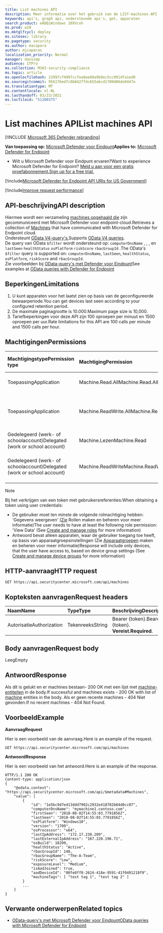 ```yaml
---
title: List machines API
description: Meer informatie over het gebruik van de LIST-machines-API om een verzameling machines op te halen die zijn gecommuniceerd met microsoft Defender ATP-cloud.
keywords: api's, graph api, ondersteunde api's, get, apparaten
search.product: eADQiWindows 10XVcnh
ms.prod: w10
ms.mktglfcycl: deploy
ms.sitesec: library
ms.pagetype: security
ms.author: macapara
author: mjcaparas
localization_priority: Normal
manager: dansimp
audience: ITPro
ms.collection: M365-security-compliance
ms.topic: article
ms.openlocfilehash: 23997cf4997ccfea8ee89a9b9ec5cc991dfa1ed0
ms.sourcegitcommit: 956176ed7c8b8427fdc655abcd1709d86da9447e
ms.translationtype: MT
ms.contentlocale: nl-NL
ms.lasthandoff: 03/23/2021
ms.locfileid: "51200375"
---
```

# <a name="list-machines-api"></a><span data-ttu-id="f3c6b-104">List machines API</span><span class="sxs-lookup"><span data-stu-id="f3c6b-104">List machines API</span></span>

[!INCLUDE [Microsoft 365 Defender rebranding](../../includes/microsoft-defender.md)]

<span data-ttu-id="f3c6b-105">**Van toepassing op:** [Microsoft Defender voor Eindpunt](https://go.microsoft.com/fwlink/?linkid=2154037)</span><span class="sxs-lookup"><span data-stu-id="f3c6b-105">**Applies to:** [Microsoft Defender for Endpoint](https://go.microsoft.com/fwlink/?linkid=2154037)</span></span>

- <span data-ttu-id="f3c6b-106">Wilt u Microsoft Defender voor Eindpunt ervaren?</span><span class="sxs-lookup"><span data-stu-id="f3c6b-106">Want to experience Microsoft Defender for Endpoint?</span></span> [<span data-ttu-id="f3c6b-107">Meld u aan voor een gratis proefabonnement.</span><span class="sxs-lookup"><span data-stu-id="f3c6b-107">Sign up for a free trial.</span></span>](https://www.microsoft.com/microsoft-365/windows/microsoft-defender-atp?ocid=docs-wdatp-exposedapis-abovefoldlink) 

[!include[Microsoft Defender for Endpoint API URIs for US Government](../../includes/microsoft-defender-api-usgov.md)]

[!include[Improve request performance](../../includes/improve-request-performance.md)]

## <a name="api-description"></a><span data-ttu-id="f3c6b-108">API-beschrijving</span><span class="sxs-lookup"><span data-stu-id="f3c6b-108">API description</span></span>
<span data-ttu-id="f3c6b-109">Hiermee wordt een verzameling [machines opgehaald die](machine.md) zijn gecommuniceerd met Microsoft Defender voor endpoint-cloud.</span><span class="sxs-lookup"><span data-stu-id="f3c6b-109">Retrieves a collection of [Machines](machine.md) that have communicated with  Microsoft Defender for Endpoint cloud.</span></span>
<br><span data-ttu-id="f3c6b-110">Ondersteunt [OData V4-query's.](https://www.odata.org/documentation/)</span><span class="sxs-lookup"><span data-stu-id="f3c6b-110">Supports [OData V4 queries](https://www.odata.org/documentation/).</span></span>
<br><span data-ttu-id="f3c6b-111">De query van OData `$filter` wordt ondersteund op: `computerDnsName` , , , en `lastSeen` `healthStatus` `osPlatform` `riskScore` `rbacGroupId` .</span><span class="sxs-lookup"><span data-stu-id="f3c6b-111">The OData's `$filter` query is supported on: `computerDnsName`, `lastSeen`, `healthStatus`, `osPlatform`, `riskScore` and `rbacGroupId`.</span></span>
<br><span data-ttu-id="f3c6b-112">Zie voorbeelden bij [OData-query's met Defender voor Eindpunt](exposed-apis-odata-samples.md)</span><span class="sxs-lookup"><span data-stu-id="f3c6b-112">See examples at [OData queries with Defender for Endpoint](exposed-apis-odata-samples.md)</span></span>


## <a name="limitations"></a><span data-ttu-id="f3c6b-113">Beperkingen</span><span class="sxs-lookup"><span data-stu-id="f3c6b-113">Limitations</span></span>
1. <span data-ttu-id="f3c6b-114">U kunt apparaten voor het laatst zien op basis van de geconfigureerde bewaarperiode.</span><span class="sxs-lookup"><span data-stu-id="f3c6b-114">You can get devices last seen according to your configured retention period.</span></span>
2. <span data-ttu-id="f3c6b-115">De maximale paginagrootte is 10.000.</span><span class="sxs-lookup"><span data-stu-id="f3c6b-115">Maximum page size is 10,000.</span></span>
3. <span data-ttu-id="f3c6b-116">Tariefbeperkingen voor deze API zijn 100 oproepen per minuut en 1500 oproepen per uur.</span><span class="sxs-lookup"><span data-stu-id="f3c6b-116">Rate limitations for this API are 100 calls per minute and 1500 calls per hour.</span></span> 


## <a name="permissions"></a><span data-ttu-id="f3c6b-117">Machtigingen</span><span class="sxs-lookup"><span data-stu-id="f3c6b-117">Permissions</span></span>

<span data-ttu-id="f3c6b-118">Machtigingstype</span><span class="sxs-lookup"><span data-stu-id="f3c6b-118">Permission type</span></span> |   <span data-ttu-id="f3c6b-119">Machtiging</span><span class="sxs-lookup"><span data-stu-id="f3c6b-119">Permission</span></span>  |   <span data-ttu-id="f3c6b-120">Weergavenaam machtiging</span><span class="sxs-lookup"><span data-stu-id="f3c6b-120">Permission display name</span></span>
:---|:---|:---
<span data-ttu-id="f3c6b-121">Toepassing</span><span class="sxs-lookup"><span data-stu-id="f3c6b-121">Application</span></span> |   <span data-ttu-id="f3c6b-122">Machine.Read.All</span><span class="sxs-lookup"><span data-stu-id="f3c6b-122">Machine.Read.All</span></span> |  <span data-ttu-id="f3c6b-123">'Alle machineprofielen lezen'</span><span class="sxs-lookup"><span data-stu-id="f3c6b-123">'Read all machine profiles'</span></span>
<span data-ttu-id="f3c6b-124">Toepassing</span><span class="sxs-lookup"><span data-stu-id="f3c6b-124">Application</span></span> |   <span data-ttu-id="f3c6b-125">Machine.ReadWrite.All</span><span class="sxs-lookup"><span data-stu-id="f3c6b-125">Machine.ReadWrite.All</span></span> | <span data-ttu-id="f3c6b-126">'Alle computergegevens lezen en schrijven'</span><span class="sxs-lookup"><span data-stu-id="f3c6b-126">'Read and write all machine information'</span></span>
<span data-ttu-id="f3c6b-127">Gedelegeerd (werk- of schoolaccount)</span><span class="sxs-lookup"><span data-stu-id="f3c6b-127">Delegated (work or school account)</span></span> | <span data-ttu-id="f3c6b-128">Machine.Lezen</span><span class="sxs-lookup"><span data-stu-id="f3c6b-128">Machine.Read</span></span> | <span data-ttu-id="f3c6b-129">'Machinegegevens lezen'</span><span class="sxs-lookup"><span data-stu-id="f3c6b-129">'Read machine information'</span></span>
<span data-ttu-id="f3c6b-130">Gedelegeerd (werk- of schoolaccount)</span><span class="sxs-lookup"><span data-stu-id="f3c6b-130">Delegated (work or school account)</span></span> | <span data-ttu-id="f3c6b-131">Machine.ReadWrite</span><span class="sxs-lookup"><span data-stu-id="f3c6b-131">Machine.ReadWrite</span></span> | <span data-ttu-id="f3c6b-132">'Machinegegevens lezen en schrijven'</span><span class="sxs-lookup"><span data-stu-id="f3c6b-132">'Read and write machine information'</span></span>

>[!Note]
> <span data-ttu-id="f3c6b-133">Bij het verkrijgen van een token met gebruikersreferenties:</span><span class="sxs-lookup"><span data-stu-id="f3c6b-133">When obtaining a token using user credentials:</span></span>
>- <span data-ttu-id="f3c6b-134">De gebruiker moet ten minste de volgende rolmachtiging hebben: 'Gegevens weergeven' [(Zie](user-roles.md) Rollen maken en beheren voor meer informatie)</span><span class="sxs-lookup"><span data-stu-id="f3c6b-134">The user needs to have at least the following role permission: 'View Data' (See [Create and manage roles](user-roles.md) for more information)</span></span>
>- <span data-ttu-id="f3c6b-135">Antwoord bevat alleen apparaten, waar de gebruiker toegang toe heeft, op basis van apparaatgroepsinstellingen (Zie [Apparaatgroepen](machine-groups.md) maken en beheren voor meer informatie)</span><span class="sxs-lookup"><span data-stu-id="f3c6b-135">Response will include only devices, that the user have access to, based on device group settings (See [Create and manage device groups](machine-groups.md) for more information)</span></span>

## <a name="http-request"></a><span data-ttu-id="f3c6b-136">HTTP-aanvraag</span><span class="sxs-lookup"><span data-stu-id="f3c6b-136">HTTP request</span></span>

```http
GET https://api.securitycenter.microsoft.com/api/machines
```

## <a name="request-headers"></a><span data-ttu-id="f3c6b-137">Kopteksten aanvragen</span><span class="sxs-lookup"><span data-stu-id="f3c6b-137">Request headers</span></span>

<span data-ttu-id="f3c6b-138">Naam</span><span class="sxs-lookup"><span data-stu-id="f3c6b-138">Name</span></span> | <span data-ttu-id="f3c6b-139">Type</span><span class="sxs-lookup"><span data-stu-id="f3c6b-139">Type</span></span> | <span data-ttu-id="f3c6b-140">Beschrijving</span><span class="sxs-lookup"><span data-stu-id="f3c6b-140">Description</span></span>
:---|:---|:---
<span data-ttu-id="f3c6b-141">Autorisatie</span><span class="sxs-lookup"><span data-stu-id="f3c6b-141">Authorization</span></span> | <span data-ttu-id="f3c6b-142">Tekenreeks</span><span class="sxs-lookup"><span data-stu-id="f3c6b-142">String</span></span> | <span data-ttu-id="f3c6b-143">Bearer {token}.</span><span class="sxs-lookup"><span data-stu-id="f3c6b-143">Bearer {token}.</span></span> <span data-ttu-id="f3c6b-144">**Vereist**.</span><span class="sxs-lookup"><span data-stu-id="f3c6b-144">**Required**.</span></span>


## <a name="request-body"></a><span data-ttu-id="f3c6b-145">Body aanvragen</span><span class="sxs-lookup"><span data-stu-id="f3c6b-145">Request body</span></span>
<span data-ttu-id="f3c6b-146">Leeg</span><span class="sxs-lookup"><span data-stu-id="f3c6b-146">Empty</span></span>

## <a name="response"></a><span data-ttu-id="f3c6b-147">Antwoord</span><span class="sxs-lookup"><span data-stu-id="f3c6b-147">Response</span></span>
<span data-ttu-id="f3c6b-148">Als dit is gelukt en er machines bestaan- 200 OK met een lijst met [machine-entiteiten](machine.md) in de body.</span><span class="sxs-lookup"><span data-stu-id="f3c6b-148">If successful and machines exists - 200 OK with list of [machine](machine.md) entities in the body.</span></span> <span data-ttu-id="f3c6b-149">Als er geen recente machines - 404 Niet gevonden.</span><span class="sxs-lookup"><span data-stu-id="f3c6b-149">If no recent machines - 404 Not Found.</span></span>


## <a name="example"></a><span data-ttu-id="f3c6b-150">Voorbeeld</span><span class="sxs-lookup"><span data-stu-id="f3c6b-150">Example</span></span>

<span data-ttu-id="f3c6b-151">**Aanvraag**</span><span class="sxs-lookup"><span data-stu-id="f3c6b-151">**Request**</span></span>

<span data-ttu-id="f3c6b-152">Hier is een voorbeeld van de aanvraag.</span><span class="sxs-lookup"><span data-stu-id="f3c6b-152">Here is an example of the request.</span></span>

```http
GET https://api.securitycenter.microsoft.com/api/machines
```

<span data-ttu-id="f3c6b-153">**Antwoord**</span><span class="sxs-lookup"><span data-stu-id="f3c6b-153">**Response**</span></span>

<span data-ttu-id="f3c6b-154">Hier is een voorbeeld van het antwoord.</span><span class="sxs-lookup"><span data-stu-id="f3c6b-154">Here is an example of the response.</span></span>

```http
HTTP/1.1 200 OK
Content-type: application/json
{
    "@odata.context": "https://api.securitycenter.microsoft.com/api/$metadata#Machines",
    "value": [
        {
            "id": "1e5bc9d7e413ddd7902c2932e418702b84d0cc07",
            "computerDnsName": "mymachine1.contoso.com",
            "firstSeen": "2018-08-02T14:55:03.7791856Z",
            "lastSeen": "2018-08-02T14:55:03.7791856Z",
            "osPlatform": "Windows10",
            "version": "1709",
            "osProcessor": "x64",
            "lastIpAddress": "172.17.230.209",
            "lastExternalIpAddress": "167.220.196.71",
            "osBuild": 18209,
            "healthStatus": "Active",
            "rbacGroupId": 140,
            "rbacGroupName": "The-A-Team",
            "riskScore": "Low",
            "exposureLevel": "Medium",
            "isAadJoined": true,
            "aadDeviceId": "80fe8ff8-2624-418e-9591-41f0491218f9",
            "machineTags": [ "test tag 1", "test tag 2" ]
        }
        ...
    ]
}
```

## <a name="related-topics"></a><span data-ttu-id="f3c6b-155">Verwante onderwerpen</span><span class="sxs-lookup"><span data-stu-id="f3c6b-155">Related topics</span></span>
- [<span data-ttu-id="f3c6b-156">OData-query's met Microsoft Defender voor Eindpunt</span><span class="sxs-lookup"><span data-stu-id="f3c6b-156">OData queries with Microsoft Defender for Endpoint</span></span>](exposed-apis-odata-samples.md)
